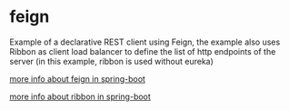 # feign


Example of a declarative REST client using Feign, the example also uses Ribbon as client load balancer to define the list of http endpoints of the server (in this example, ribbon is used without eureka)

[more info about feign in spring-boot](http://projects.spring.io/spring-cloud/spring-cloud.html#spring-cloud-feign)

[more info about ribbon in spring-boot](http://projects.spring.io/spring-cloud/spring-cloud.html#spring-cloud-ribbon-without-eureka)



